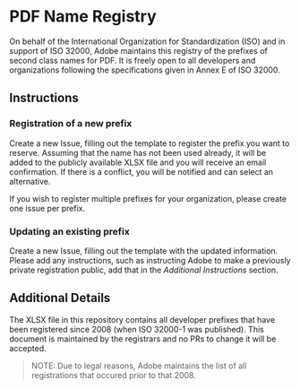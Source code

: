 # PDF Name Registry
On behalf of the International Organization for Standardization (ISO) and in support of ISO 32000, Adobe maintains this registry of the prefixes of second class names for PDF.  It is freely open to all developers and organizations following the specifications given in Annex E of ISO 32000. 

## Instructions
### Registration of a new prefix
Create a new Issue, filling out the template to register the prefix you want to reserve. Assuming that the name has not been used already, it will be added to the publicly available XLSX file and you will receive an email confirmation.  If there is a conflict, you will be notified and can select an alternative.

If you wish to register multiple prefixes for your organization, please create one issue per prefix.

### Updating an existing prefix
Create a new Issue, filling out the template with the updated information. Please add any instructions, such as instructing Adobe to make a previously private registration public, add that in the *Additional Instructions* section.


## Additional Details
The XLSX file in this repository contains all developer prefixes that have been registered since 2008 (when ISO 32000-1 was published).  This document is maintained by the registrars and no PRs to change it will be accepted.  
>NOTE: Due to legal reasons, Adobe maintains the list of all registrations that occured prior to that 2008.
